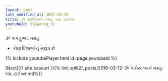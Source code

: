 ```yaml
---
layout: post
last_modified_at: 2021-03-29
title: ૐ ભ્રાજિષ્ણવે નમહ ૧૦૮ ટાઈમ્સ
youtubeId: E9Gaxnxg_3c
---
```

 
 
 ૐ કાકહુભ્યાં નમહ  
 
 -  કોણ દિશાઓનું સ્વરૂપ છે 
 
  
 
  
 
 
 
 
 
 


{% include youtubePlayer.html id=page.youtubeId %}
 
[Next]({{ site.baseurl }}{% link  split2/_posts/2016-03-12-ૐ અમેયાત્માને નમહ ૧૦૮ ટાઈમ્સ.md%})
 
